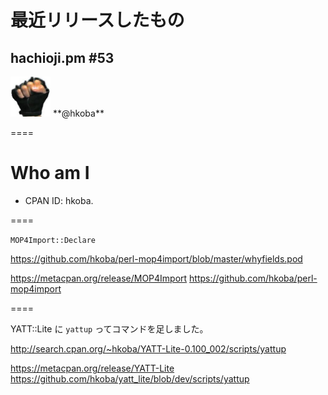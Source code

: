 # 最近リリースしたもの

## hachioji.pm #53

<img src="myfistrect.jpg" style="width: 64px; height: 64px">
**@hkoba** 


====

# Who am I

* CPAN ID: hkoba.


====

`MOP4Import::Declare`

https://github.com/hkoba/perl-mop4import/blob/master/whyfields.pod

https://metacpan.org/release/MOP4Import
https://github.com/hkoba/perl-mop4import

====

YATT::Lite に `yattup` ってコマンドを足しました。

http://search.cpan.org/~hkoba/YATT-Lite-0.100_002/scripts/yattup

https://metacpan.org/release/YATT-Lite
https://github.com/hkoba/yatt_lite/blob/dev/scripts/yattup

